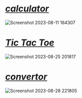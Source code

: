 # [***calculator***](https://github.com/yasinnorozzadeh/python-course2/blob/main/assignment%2019/practice/calculator.py)
![Screenshot 2023-08-11 164307](https://github.com/yasinnorozzadeh/python-course2/assets/88095232/0889bd98-4901-4188-a2f8-019cd08fd5e0)
# [***Tic Tac Toe***](https://github.com/yasinnorozzadeh/python-course2/blob/main/assignment%2019/practice/TicTacToe.ui)
![Screenshot 2023-08-25 201817](https://github.com/yasinnorozzadeh/python-course2/assets/88095232/0cb73b0b-f88e-48a4-8a9f-627365c4741a)
# [***convertor***]()
![Screenshot 2023-08-28 221805](https://github.com/yasinnorozzadeh/python-course2/assets/88095232/72bdb2dd-b39c-4326-a7a0-4aa8e9240367)
